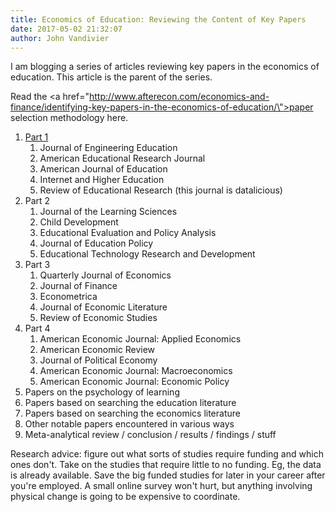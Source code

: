 ```yaml
---
title: Economics of Education: Reviewing the Content of Key Papers
date: 2017-05-02 21:32:07
author: John Vandivier
---
```




I am blogging a series of articles reviewing key papers in the economics of education. This article is the parent of the series.

Read the <a href=\"http://www.afterecon.com/economics-and-finance/identifying-key-papers-in-the-economics-of-education/\">paper selection methodology here</a>.
<ol>
 	<li><a href=\"http://www.afterecon.com/economics-and-finance/key-papers-economics-education-part-1/\">Part 1</a>
<ol>
 	<li>Journal of Engineering Education</li>
 	<li>American Educational Research Journal</li>
 	<li>American Journal of Education</li>
 	<li>Internet and Higher Education</li>
 	<li>Review of Educational Research (this journal is datalicious)</li>
</ol>
</li>
 	<li>Part 2
<ol>
 	<li>Journal of the Learning Sciences</li>
 	<li>Child Development</li>
 	<li>Educational Evaluation and Policy Analysis</li>
 	<li>Journal of Education Policy</li>
 	<li>Educational Technology Research and Development</li>
</ol>
</li>
 	<li>Part 3
<ol>
 	<li>Quarterly Journal of Economics</li>
 	<li>Journal of Finance</li>
 	<li>Econometrica</li>
 	<li>Journal of Economic Literature</li>
 	<li>Review of Economic Studies</li>
</ol>
</li>
 	<li>Part 4
<ol>
 	<li>American Economic Journal: Applied Economics</li>
 	<li>American Economic Review</li>
 	<li>Journal of Political Economy</li>
 	<li>American Economic Journal: Macroeconomics</li>
 	<li>American Economic Journal: Economic Policy</li>
</ol>
</li>
 	<li>Papers on the psychology of learning</li>
 	<li>Papers based on searching the education literature</li>
 	<li>Papers based on searching the economics literature</li>
 	<li>Other notable papers encountered in various ways</li>
 	<li>Meta-analytical review / conclusion / results / findings / stuff</li>
</ol>
Research advice: figure out what sorts of studies require funding and which ones don't. Take on the studies that require little to no funding. Eg, the data is already available. Save the big funded studies for later in your career after you're employed. A small online survey won't hurt, but anything involving physical change is going to be expensive to coordinate.